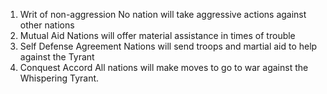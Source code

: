 1. Writ of non-aggression
	No nation will take aggressive actions against other nations
2. Mutual Aid
	Nations will offer material assistance in times of trouble
1. Self Defense Agreement
	Nations will send troops and martial aid to help against the Tyrant
1. Conquest Accord
	All nations will make moves to go to war against the Whispering Tyrant.